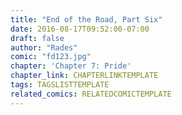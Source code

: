 ```yaml
---
title: "End of the Road, Part Six"
date: 2016-08-17T09:52:00-07:00
draft: false
author: "Rades"
comic: "fd123.jpg"
chapter: 'Chapter 7: Pride'
chapter_link: CHAPTERLINKTEMPLATE
tags: TAGSLISTTEMPLATE
related_comics: RELATEDCOMICTEMPLATE
---
```

